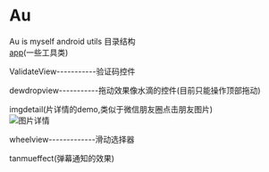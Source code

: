 # Au
Au is myself android utils
目录结构<br/>
[app](https://github.com/waylen505/Au/tree/master/app/src/main/java/com/au/wxl/utils)(一些工具类)

ValidateView-----------验证码控件<br/>

dewdropview-----------拖动效果像水滴的控件(目前只能操作顶部拖动)<br/>

imgdetail(片详情的demo,类似于微信朋友圈点击朋友图片)<br/>
![图片详情](https://github.com/waylen505/Au/blob/master/imgdetail/screen/screen.gif)<br/>

wheelview-------------滑动选择器<br/>

tanmueffect(弹幕通知的效果)
